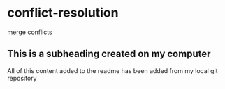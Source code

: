 # conflict-resolution
merge conflicts
## This is a subheading created on my computer
All of this content added to the readme has been added from my local git repository